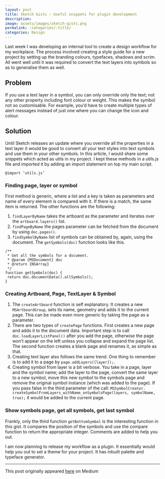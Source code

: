 ```yaml
---
layout: post
title: Sketch Gists — Useful snippets for plugin development
description:
image: assets/images/sketch-gists.png
permalink: :categories/:title/
categories: Design
---
```


Last week I was developing an internal tool to create a design workflow for my workplace. The process involved creating a style guide for a new project by setting up the branding colours, typefaces, shadows and scrim. All went well until it was required to convert the text layers into symbols so as to generalise them as well.

## Problem

If you use a text layer in a symbol, you can only override only the text; not any other property including font colour or weight.
This makes the symbol not so customisable. For example, you’d have to create multiple types of alert messages instead of just one where you can change the icon and colour.

## Solution

Until Sketch releases an update where you override all the properties in a text layer it would be good to convert all your text styles into text symbols and use them in your other symbols.
In this article, I would share some snippets which acted as utils in my project. I kept these methods in a utils.js file and imported it by adding an import statement on top my main script.

`@import ‘utils.js’`


### Finding page, layer or symbol

<script src="https://gist.github.com/sahildave/9ecf7ba5e96a35f6575f9c7a073e659c.js"></script>

First method is generic, where a list and a key is taken as parameters and name of every element is compared with it. If there is a match, the same item is returned. The other functions are the following:

1. `findLayerByName` takes the artboard as the parameter and iterates over the `artboard.layers()` list.
2. `findPageByName` the pages parameter can be fetched from the document by using `doc.pages()`.
3. `findSymbolByName` list of symbols can be obtained by, again, using the document. The `getSymbols(doc)` function looks like this.

```
/**
 * Get all the symbols for a document.
 * @param {MSDocument} doc
 * @return {NSArray}
 */
function getSymbols(doc) {
 return doc.documentData().allSymbols();
}
```

### Creating Artboard, Page, TextLayer & Symbol

<script src="https://gist.github.com/sahildave/9192956b791d57e5af9f64821d5b04c6.js"></script>

1. The `createArtboard` function is self explanatory. It creates a new `MSArtboardGroup`, sets its name, geometry and adds it to the current page. This can be made even more generic by taking the page as a parameter.
2. There are two types of `createPage` functions. First creates a new page and adds it to the document data. Important step is to call `doc.loadLayerListPanel()` after you add the page, otherwise the page won’t appear on the left unless you collapse and expand the page list.
The second function creates a blank page and renames it, as simple as that.
3. Creating text layer also follows the same trend. One thing to remember is to add it to a page by `page.addLayers([layer]);`.
4. Creating symbol from layer is a bit verbose. You take in a page, layer and the symbol name; add the layer to the page, convert the same layer to a new symbol, move this new symbol to the symbols page and remove the original symbol instance (which was added to the page).
If you pass false in the third parameter of the call: `MSSymbolCreator. createSymbolFromLayers_withName_onSymbolsPage(layers, symbolName, true);` it would be added to the current page.

### Show symbols page, get all symbols, get last symbol

<script src="https://gist.github.com/sahildave/0533d4cae6e5280d3c1e69c4ae9830d2.js"></script>

Frankly, only the third function `getBottomSymbol` is the interesting function in this gist. It compares the position of the symbols and use the compare function to return the appropriate integer. Comments are added to help you out.

I am now planning to release my workflow as a plugin. It essentially would help you out to set a theme for your project. It has inbuilt palette and typeface generator.

---

This post originally appeared [here](https://medium.com/sketch-app-sources/sketch-gists-useful-snippets-for-plugin-development-1-3-214a77097142) on Medium
